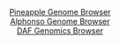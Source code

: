 <div id="Pineapple_Genome_Browser" align="center">
  <a href="https://igv.org/app/?sessionURL=blob:zZJda9swGIX_i6BlA8eW7MZfUEbSjzVNu2RNs4yUYhRHdtTKkiPJdj7If58SNnazQnOxMdCF9PJK7zlHzxbURCoqOIiBa6O2jRCwgFqIZoSLkpEvuCAKxBlmilhAkoxIwlMC4i3IsNJ4_HBnbi60LlXsOFSXrQLzXNjKs3GBN4LjRtmpKJwLwRieCYm1kMrpSlwLh.Z1qyEzXJa2me3ZbWeONXYwKxeCK.GUhOdJY95LfpWSnHBRkKSomKYHAYnRYzTO7Qx_6kxGnTQlSvXJujc_7_R7nW_e1Xj62b.Yjgc3k7E_OR3RnGNdSXLeh53eFPqL7.Es9HFxsTxxr8vqfr2hr4_hiXd5erUqqSTqHAUo9NqeG4YmGsrnZPU_uTaLHus8HXLar0I2wFrB15tbVq2Med69Q_7VG853FmAirQwLIF3IIEbQ8qBvtV2_td.i0IIwMvlIQUH89GwBLXH6atqftkCvS0MMUGRZHeCxgJBzIkHciiAMUBS57bPgDEYR2llbUEn298K9Hj9EAXQ7rusnGWXa4DxPFC.VjTm36zSz882RaXqry9vxzepxEOQvZ.tyqEcr3Xyt7xuev0mRGX34QGP0PYr.CXfvEWLr2bGwdZfVni01hHQdVNCVCPXQ40u4yd1K_TGgPUbHhZMJWWBt.k3FHH_yVmNJMdemUFNFZ5RRvZ6YHEUDYuR6BluQCiYMh0Dmsw_QghZqw4._8fR2z7sf">Pineapple Genome Browser</a>
</div>
<div id="Alphonso_Genome_Browser" align="center">
  <a href="https://igv.org/app/?sessionURL=blob:zZRfa9swFMW_i6BlA8eW7dqJDWU4XdJ2_bPiNA1NKebakW1RW1IlxUka8t2nlo29rNA8bAz0IF0k3XOOfmiLOiIV5QzFyLPdwHZdZCFV89UEWtGQa2iJQnEJjSIWkqQkkrCCoHiLSlAapumlOVlrLVTsOFSLXgus4rbybWjhhTNYKbvgrXPCmwZyLkFzqZyhhI47tOp6K5KDELbp7duBswANDjSi5kxxRxBWZStzX_arlFWE8ZZk7bLR9E1AZvQYjQu7hC_JbJIUBVHqgmzOF8fJxXly54.m89PwZD79fjabhrPDCa0Y6KUkx1Vwehumk46fDSvuXt7kOD_wxs_ujZglVwf.18PRWlBJ1LHbdwd.4HsDbKKhbEHW_5NrM.iezgNOKd60B97QGA76w3RdlU9mGs7Xqrxht8k77ncWanixNDygopb92MWWj0Mr8MLe69QdWBhHJiPJKYofHi2kJRRPZvvDFumNMNQgRZ6XbwBZiMsFkSjuRRj33SjygqP.EY4id2dt0VI2fy_g8TSN.thLPC_MStpog_QiU0woGxizu6K0q5c9EyVHL8O70XRYP5tQzwbL0_aWiQ0uuSD1.yyZ5m_PaKx.RNM_oe8jQmyd74scv6834j4Yj6.K6xQiSK9Y.u1Owmh._8d4Xn.h_aIpuWxBm_2mYpY_eetAUmDaFDqqaE4bqjczkyJfodj1fIMtKnjDDYdIVvknbGHLDfDn33j6u8fdDw--">Alphonso Genome Browser</a>
</div>


<div id="DAF_Genomics_Browser" align="center">
  <a href="https://igv.org/app/?sessionURL=blob:tZFra9swFIb_i6D9ZDuWbMexIQxvS7cuWwI1jiGlBNU.vhDLciW5ThPy3ye8lsIujEEHkpA4l_fVeU7oEYSseYtCRCzsWRgjA8mKDzFlXQMrykCisKCNBAMJKEBAmwEKT6igUtHk5quurJTqZDiZ5LQwS2g5qzNpSceinSl5ryrQqSaxKKNH3tJBWhlnOlnRCW26ireST2iWgZSmPemgLXcD1cdLbDe2hB3rG1WPqjttQhvLrYJqt3Wbw.EvRv6Dsl71uyiNo7F.CU_X.TxaXkcbZ5FsP00_bJP15zSZppdxXbZU9QLmETt.WZbxXuIDs2fvt.sLchXAUB.kk367cD5eLg5dLUDOsY9njudgj6CzgRqe9RoCyiqBQ.waPpkZxHXN56vjTfUUBK9ReHtnICVottfptyeknjqNCkl46EdqBuIiB4FCM7BtHwcB8VzftYMAn40T6kXzxiyvkpvAt0lEyNS6p0zrF3UzDlAL_Rp8K5A_ddb7X0FpLrG_XMnN4wNf9WoTpWp9v4_LcnUcFr8F5Wj_f_xYwQWjSod.PJ.x0EbrMWjVKxfnfHf.Dg--">DAF Genomics Browser</a>
</div>
